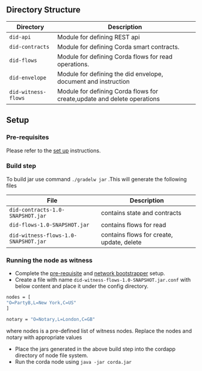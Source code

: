 

## Directory Structure
| Directory | Description                                                     |
|-----------|-----------------------------------------------------------------|
| `did-api` | Module for defining REST api                         |
| `did-contracts` |  Module for defining Corda smart contracts.                   |
| `did-flows`     | Module for defining Corda flows for read operations.               |
| `did-envelope` | Module for defining the did envelope, document and instruction|
| `did-witness-flows` | Module for defining Corda flows for create,update and delete operations|

## Setup
### Pre-requisites
Please refer to the [set up](https://docs.corda.net/getting-set-up.html) instructions.

### Build step
To build jar use command `./gradelw jar` .This will generate the following files

| File | Description                                                     |
|-----------|-----------------------------------------------------------------|
| `did-contracts-1.0-SNAPSHOT.jar` | contains state and contracts                  |
| `did-flows-1.0-SNAPSHOT.jar` |  contains flows for read                 |
| `did-witness-flows-1.0-SNAPSHOT.jar`| contains flows for create, update, delete


### Running the node as witness
* Complete the [pre-requisite](https://docs.corda.net/getting-set-up.html) and [network bootstrapper](https://docs.corda.net/network-bootstrapper.html) setup.
* Create a file with name `did-witness-flows-1.0-SNAPSHOT.jar.conf` with below content and place it under the config directory.
```bash
nodes = [
"O=PartyB,L=New York,C=US"
]

notary = "O=Notary,L=London,C=GB"
```
where nodes is a pre-defined list of witness nodes. Replace the nodes and notary with appropriate values
* Place the jars generated in the above build step into the cordapp directory of node file system.
* Run the corda node using `java -jar corda.jar`